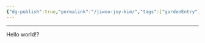 ```yaml
---
{"dg-publish":true,"permalink":"/jiwoo-joy-kim/","tags":["gardenEntry"]}
---
```


---

Hello world!?

